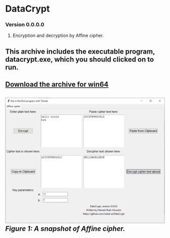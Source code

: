 # DataCrypt
### Version 0.0.0.0
1. Encryption and decryption by Affine cipher.
## This archive includes the executable program, datacrypt.exe, which you should clicked on to run.
[Download the archive for win64](https://drive.google.com/file/d/1-DjisppsMnG0NrrTLNnpRmhZaB4t4HSO/view?usp=sharing)
---
![A snapshot of application for Affine cipher](Media/ver-0-0-0-0.jpg) *Figure 1: A snapshot of Affine cipher.*
---